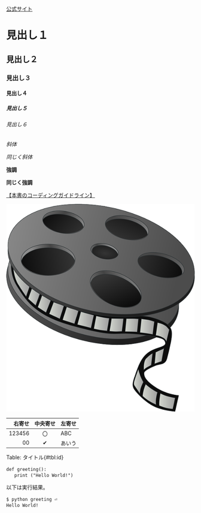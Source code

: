 

[公式サイト](https://gist.github.com/LambdaNote/0d33b7d8284a3c99cffd1a5aa83c115f)

# 見出し１
## 見出し２
### 見出し３
#### 見出し４
##### 見出し５
###### 見出し６

*斜体*

_同じく斜体_

**強調**

__同じく強調__

[【本書のコーディングガイドライン】](https://github.com/nori44/coding-guidelines)

![サンプル画像](images/film-reel-147631_640.png)

| 右寄せ | 中央寄せ | 左寄せ |
| -----: | :------: | :----  |
| 123456 | 〇       | ABC   |
| 00     | ✔       | あいう |

Table: タイトル{#tbl:id}

```{#lst:id python caption="あいさつ"}
def greeting():
   print ("Hello World!")
```

以下は実行結果。

```{#lst:id sh caption="実行結果"}
$ python greeting ⏎
Hello World!
```


